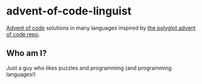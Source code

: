 # advent-of-code-linguist
[Advent of code](http://adventofcode.com/) solutions in many languages inspired by [the polyglot advent of code repo](https://github.com/ChrisPenner/Advent-Of-Code-Polyglot).

## Who am I?
Just a guy who likes puzzles and programming (and programming languages!)
